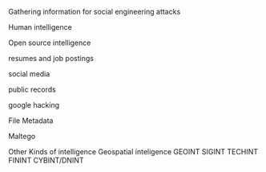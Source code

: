
Gathering information for social engineering attacks 

Human intelligence

Open source intelligence

resumes and job postings 

social media

public records 

google hacking

File Metadata

Maltego 

Other Kinds of intelligence 
	Geospatial inteligence GEOINT
	SIGINT
	TECHINT
	FININT
	CYBINT/DNINT